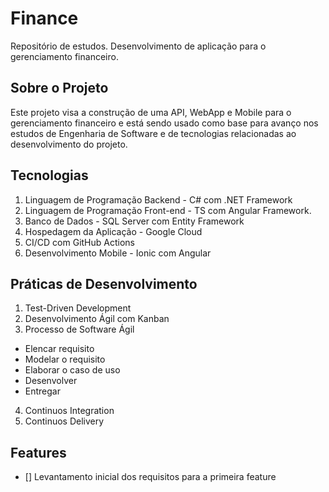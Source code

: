 # Finance
Repositório de estudos. 
Desenvolvimento de aplicação para o gerenciamento financeiro.

## Sobre o Projeto
Este projeto visa a construção de uma API, WebApp e Mobile para o gerenciamento financeiro e está sendo usado como base para avanço nos estudos de Engenharia de Software e de tecnologias relacionadas ao desenvolvimento do projeto.

## Tecnologias
1. Linguagem de Programação Backend - C# com .NET Framework
2. Linguagem de Programação Front-end - TS com Angular Framework.
3. Banco de Dados - SQL Server com Entity Framework
4. Hospedagem da Aplicação - Google Cloud
5. CI/CD com GitHub Actions
6. Desenvolvimento Mobile - Ionic com Angular

## Práticas de Desenvolvimento
1. Test-Driven Development
2. Desenvolvimento Ágil com Kanban
3. Processo de Software Ágil
  - Elencar requisito
  - Modelar o requisito
  - Elaborar o caso de uso
  - Desenvolver
  - Entregar
4. Continuos Integration
5. Continuos Delivery

## Features
- [] Levantamento inicial dos requisitos para a primeira feature
